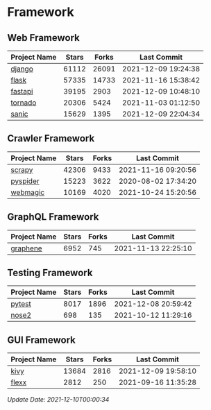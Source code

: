 # Framework

## Web Framework
| Project Name | Stars | Forks | Last Commit |
| ------------ | ----- | ----- | ----------- |
| [django](https://github.com/django/django) | 61112 | 26091 | 2021-12-09 19:24:38 |
| [flask](https://github.com/pallets/flask) | 57335 | 14733 | 2021-11-16 15:38:42 |
| [fastapi](https://github.com/tiangolo/fastapi) | 39195 | 2903 | 2021-12-09 10:48:10 |
| [tornado](https://github.com/tornadoweb/tornado) | 20306 | 5424 | 2021-11-03 01:12:50 |
| [sanic](https://github.com/sanic-org/sanic) | 15629 | 1395 | 2021-12-09 22:04:34 |

## Crawler Framework
| Project Name | Stars | Forks | Last Commit |
| ------------ | ----- | ----- | ----------- |
| [scrapy](https://github.com/scrapy/scrapy) | 42306 | 9433 | 2021-11-16 09:20:56 |
| [pyspider](https://github.com/binux/pyspider) | 15223 | 3622 | 2020-08-02 17:34:20 |
| [webmagic](https://github.com/code4craft/webmagic) | 10169 | 4020 | 2021-10-24 15:20:56 |

## GraphQL Framework
| Project Name | Stars | Forks | Last Commit |
| ------------ | ----- | ----- | ----------- |
| [graphene](https://github.com/graphql-python/graphene) | 6952 | 745 | 2021-11-13 22:25:10 |

## Testing Framework
| Project Name | Stars | Forks | Last Commit |
| ------------ | ----- | ----- | ----------- |
| [pytest](https://github.com/pytest-dev/pytest) | 8017 | 1896 | 2021-12-08 20:59:42 |
| [nose2](https://github.com/nose-devs/nose2) | 698 | 135 | 2021-10-12 11:29:16 |

## GUI Framework
| Project Name | Stars | Forks | Last Commit |
| ------------ | ----- | ----- | ----------- |
| [kivy](https://github.com/kivy/kivy) | 13684 | 2816 | 2021-12-09 19:58:10 |
| [flexx](https://github.com/flexxui/flexx) | 2812 | 250 | 2021-09-16 11:35:28 |

*Update Date: 2021-12-10T00:00:34*